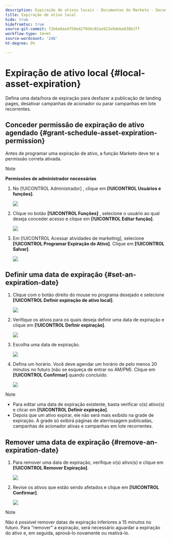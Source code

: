 ```yaml
---
description: Expiração de ativos locais - Documentos do Marketo - Documentação do produto
title: Expiração de ativo local
hide: true
hidefromtoc: true
source-git-commit: f2b6e0ae4759ed279d4c02ae922e9deba838b1ff
workflow-type: tm+mt
source-wordcount: '248'
ht-degree: 0%

---
```


# Expiração de ativo local {#local-asset-expiration}

Defina uma data/hora de expiração para desfazer a publicação de landing pages, desativar campanhas de acionador ou parar campanhas em lote recorrentes.

## Conceder permissão de expiração de ativo agendado {#grant-schedule-asset-expiration-permission}

Antes de programar uma expiração de ativo, a função Marketo deve ter a permissão correta ativada.

>[!NOTE]
>
>**Permissões de administrador necessárias**

1. No [!UICONTROL Administrador] , clique em **[!UICONTROL Usuários e funções]**.

   ![](assets/local-asset-expiration-2.png)

1. Clique no botão **[!UICONTROL Funções]** , selecione o usuário ao qual deseja conceder acesso e clique em **[!UICONTROL Editar função]**.

   ![](assets/local-asset-expiration-3.png)

1. Em [!UICONTROL Acessar atividades de marketing], selecione **[!UICONTROL Programar Expiração de Ativo]**. Clique em **[!UICONTROL Salvar]**.

   ![](assets/local-asset-expiration-.png)

## Definir uma data de expiração {#set-an-expiration-date}

1. Clique com o botão direito do mouse no programa desejado e selecione **[!UICONTROL Definir expiração de ativo local]**.

   ![](assets/local-asset-expiration-4.png)

1. Verifique os ativos para os quais deseja definir uma data de expiração e clique em **[!UICONTROL Definir expiração]**.

   ![](assets/local-asset-expiration-5.png)

1. Escolha uma data de expiração.

   ![](assets/local-asset-expiration-6.png)

1. Defina um horário. Você deve agendar um horário de pelo menos 20 minutos no futuro (não se esqueça de entrar no AM/PM). Clique em **[!UICONTROL Confirmar]** quando concluído.

   ![](assets/local-asset-expiration-7.png)

>[!NOTE]
>
>* Para editar uma data de expiração existente, basta verificar o(s) ativo(s) e clicar em **[!UICONTROL Definir expiração]**.
>* Depois que um ativo expirar, ele não será mais exibido na grade de expiração. A grade só exibirá páginas de aterrissagem publicadas, campanhas de acionador ativas e campanhas em lote recorrentes.


## Remover uma data de expiração {#remove-an-expiration-date}

1. Para remover uma data de expiração, verifique o(s) ativo(s) e clique em **[!UICONTROL Remover Expiração]**.

   ![](assets/local-asset-expiration-8.png)

1. Revise os ativos que estão sendo afetados e clique em **[!UICONTROL Confirmar]**.

   ![](assets/local-asset-expiration-9.png)

>[!NOTE]
>
>Não é possível remover datas de expiração inferiores a 15 minutos no futuro. Para &quot;remover&quot; a expiração, será necessário aguardar a expiração do ativo e, em seguida, aprová-lo novamente ou reativá-lo.
